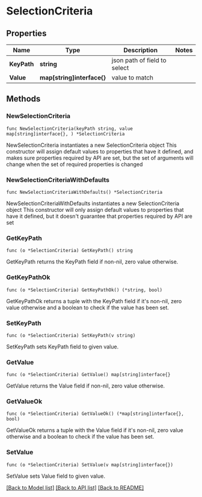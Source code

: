 # SelectionCriteria

## Properties

Name | Type | Description | Notes
------------ | ------------- | ------------- | -------------
**KeyPath** | **string** | json path of field to select | 
**Value** | **map[string]interface{}** | value to match | 

## Methods

### NewSelectionCriteria

`func NewSelectionCriteria(keyPath string, value map[string]interface{}, ) *SelectionCriteria`

NewSelectionCriteria instantiates a new SelectionCriteria object
This constructor will assign default values to properties that have it defined,
and makes sure properties required by API are set, but the set of arguments
will change when the set of required properties is changed

### NewSelectionCriteriaWithDefaults

`func NewSelectionCriteriaWithDefaults() *SelectionCriteria`

NewSelectionCriteriaWithDefaults instantiates a new SelectionCriteria object
This constructor will only assign default values to properties that have it defined,
but it doesn't guarantee that properties required by API are set

### GetKeyPath

`func (o *SelectionCriteria) GetKeyPath() string`

GetKeyPath returns the KeyPath field if non-nil, zero value otherwise.

### GetKeyPathOk

`func (o *SelectionCriteria) GetKeyPathOk() (*string, bool)`

GetKeyPathOk returns a tuple with the KeyPath field if it's non-nil, zero value otherwise
and a boolean to check if the value has been set.

### SetKeyPath

`func (o *SelectionCriteria) SetKeyPath(v string)`

SetKeyPath sets KeyPath field to given value.


### GetValue

`func (o *SelectionCriteria) GetValue() map[string]interface{}`

GetValue returns the Value field if non-nil, zero value otherwise.

### GetValueOk

`func (o *SelectionCriteria) GetValueOk() (*map[string]interface{}, bool)`

GetValueOk returns a tuple with the Value field if it's non-nil, zero value otherwise
and a boolean to check if the value has been set.

### SetValue

`func (o *SelectionCriteria) SetValue(v map[string]interface{})`

SetValue sets Value field to given value.



[[Back to Model list]](../README.md#documentation-for-models) [[Back to API list]](../README.md#documentation-for-api-endpoints) [[Back to README]](../README.md)


